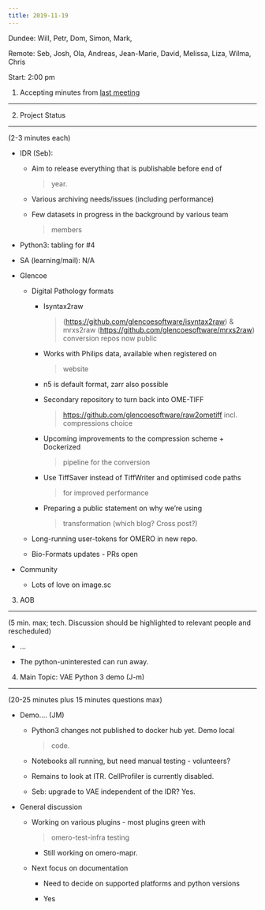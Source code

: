 ```yaml
---
title: 2019-11-19
---
```


Dundee: Will, Petr, Dom, Simon, Mark,

Remote: Seb, Josh, Ola, Andreas, Jean-Marie, David, Melissa, Liza,
Wilma, Chris

Start: 2:00 pm

1. Accepting minutes from [<u>last meeting</u>](https://drive.google.com/open?id=1TndXeC3wQSZVEaB5ZGpEAaPRl1QAufSI)
-------------------------------------------------------------------------------------------------------------------

2. Project Status
-----------------

(2-3 minutes each)

-   IDR (Seb):

    -   Aim to release everything that is publishable before end of
        > year.

    -   Various archiving needs/issues (including performance)

    -   Few datasets in progress in the background by various team
        > members

-   Python3: tabling for \#4

-   SA (learning/mail): N/A

-   Glencoe

    -   Digital Pathology formats

        -   Isyntax2raw
            > ([<u>https://github.com/glencoesoftware/isyntax2raw</u>](https://github.com/glencoesoftware/isyntax2raw))
            > & mrxs2raw
            > ([<u>https://github.com/glencoesoftware/mrxs2raw</u>](https://github.com/glencoesoftware/mrxs2raw))
            > conversion repos now public

        -   Works with Philips data, available when registered on
            > website

        -   n5 is default format, zarr also possible

        -   Secondary repository to turn back into OME-TIFF
            > [<u>https://github.com/glencoesoftware/raw2ometiff</u>](https://github.com/glencoesoftware/raw2ometiff)
            > incl. compressions choice

        -   Upcoming improvements to the compression scheme + Dockerized
            > pipeline for the conversion

        -   Use TiffSaver instead of TiffWriter and optimised code paths
            > for improved performance

        -   Preparing a public statement on why we’re using
            > transformation (which blog? Cross post?)

    -   Long-running user-tokens for OMERO in new repo.

    -   Bio-Formats updates - PRs open

-   Community

    -   Lots of love on image.sc

3. AOB
------

(5 min. max; tech. Discussion should be highlighted to relevant people
and rescheduled)

-   ...

-   The python-uninterested can run away.

4. Main Topic: VAE Python 3 demo (J-m)
--------------------------------------

(20-25 minutes plus 15 minutes questions max)

-   Demo…. (JM)

    -   Python3 changes not published to docker hub yet. Demo local
        > code.

    -   Notebooks all running, but need manual testing - volunteers?

    -   Remains to look at ITR. CellProfiler is currently disabled.

    -   Seb: upgrade to VAE independent of the IDR? Yes.

-   General discussion

    -   Working on various plugins - most plugins green with
        > omero-test-infra testing

        -   Still working on omero-mapr.

    -   Next focus on documentation

        -   Need to decide on supported platforms and python versions

        -   Yes
